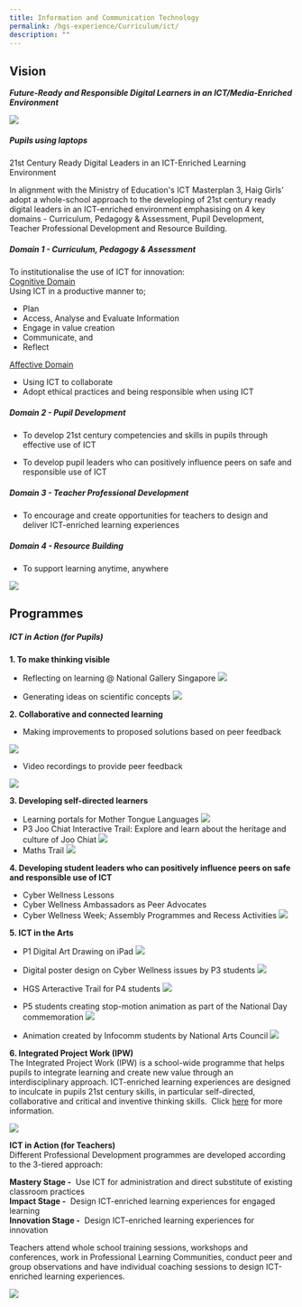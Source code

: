 ```yaml
---
title: Information and Communication Technology
permalink: /hgs-experience/Curriculum/ict/
description: ""
---
```


## Vision
***Future-Ready and Responsible Digital Learners in an ICT/Media-Enriched Environment***

![](/images/ict1.png)

##### Pupils using laptops
21st Century Ready Digital Leaders in an ICT-Enriched Learning Environment

In alignment with the Ministry of Education's ICT Masterplan 3, Haig Girls’ adopt a whole-school approach to the developing of 21st century ready digital leaders in an ICT-enriched environment emphasising on 4 key domains - Curriculum, Pedagogy & Assessment, Pupil Development, Teacher Professional Development and Resource Building.

##### Domain 1 - Curriculum, Pedagogy & Assessment  
To institutionalise the use of ICT for innovation:   
<u>Cognitive Domain</u>        
Using ICT in a productive manner to;
* Plan
* Access, Analyse and Evaluate Information
* Engage in value creation 
* Communicate, and
* Reflect

<u>Affective Domain</u>
* Using ICT to collaborate
* Adopt ethical practices and being responsible when using ICT

##### Domain 2 - Pupil Development

*   To develop 21st century competencies and skills in pupils through effective use of ICT  
    
*   To develop pupil leaders who can positively influence peers on safe and responsible use of ICT

##### Domain 3 - Teacher Professional Development

*   To encourage and create opportunities for teachers to design and deliver ICT-enriched learning experiences

##### Domain 4 - Resource Building

*   To support learning anytime, anywhere

![](/images/ict2.png)

## Programmes

##### ICT in Action (for Pupils)

**1\. To make thinking visible**  

*   Reflecting on learning @ National Gallery Singapore
![](/images/ict3.png)

* Generating ideas on scientific concepts
![](/images/ict4.png)


**2\. Collaborative and connected learning**  

*   Making improvements to proposed solutions based on peer feedback

![](/images/ict5.png)

* Video recordings to provide peer feedback

![](/images/ict6.png)

**3\. Developing self-directed learners**

*   Learning portals for Mother Tongue Languages
![](/images/ict7.png)
* P3 Joo Chiat Interactive Trail: Explore and learn about the heritage and culture of Joo Chiat
![](/images/ict8.png)
*   Maths Trail
![](/images/ict9.png)

**4\. Developing student leaders who can positively influence peers on safe and responsible use of ICT**  
*   Cyber Wellness Lessons
*   Cyber Wellness Ambassadors as Peer Advocates
*   Cyber Wellness Week; Assembly Programmes and Recess Activities
![](/images/ict10.png)

**5\. ICT in the Arts**  

*   P1 Digital Art Drawing on iPad
![](/images/ict11.png)


*   Digital poster design on Cyber Wellness issues by P3 students
![](/images/ict12.png)


*   HGS Arteractive Trail for P4 students
![](/images/ict13.png)


*   P5 students creating stop-motion animation as part of the National Day commemoration
![](/images/ict14.png)


*   Animation created by Infocomm students by National Arts Council
![](/images/ict15.png)

**6\. Integrated Project Work (IPW)**    
The Integrated Project Work (IPW) is a school-wide programme that helps pupils to integrate learning and create new value through an interdisciplinary approach. ICT-enriched learning experiences are designed to inculcate in pupils 21st century skills, in particular self-directed, collaborative and critical and inventive thinking skills.  Click [here](/hgs-experienc/alp/) for more information.

![](/images/ict16.png)

**ICT in Action (for Teachers)**   
Different Professional Development programmes are developed according to the 3-tiered approach:
 
**Mastery Stage -**  Use ICT for administration and direct substitute of existing classroom practices   
**Impact Stage -**  Design ICT-enriched learning experiences for engaged learning    
**Innovation Stage -**  Design ICT-enriched learning experiences for innovation

Teachers attend whole school training sessions, workshops and conferences, work in Professional Learning Communities, conduct peer and group observations and have individual coaching sessions to design ICT-enriched learning experiences.

![](/images/ict17.png)
